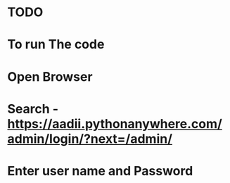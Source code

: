 # TODO
# To run The code
# Open Browser
# Search - https://aadii.pythonanywhere.com/admin/login/?next=/admin/
# Enter user name and Password

